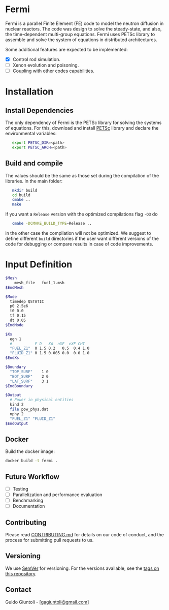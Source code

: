 # Fermi

Fermi is a parallel Finite Element (FE) code to model the neutron diffusion in
nuclear reactors. The code was design to solve the steady-state, and also, the
time-dependent multi-group equations. Fermi uses PETSc library to assemble and
solve the system of equations in distributed architectures.

Some additional features are expected to be implemented:

- [x] Control rod simulation.
- [ ] Xenon evolution and poisoning.
- [ ] Coupling with other codes capabilities.

# Installation

## Install Dependencies

The only dependency of Fermi is the PETSc library for solving the systems of
equations. For this, download and install [PETSc](www.mcs.anl.gov/petsc) library
and declare the environmental variables:  

```bash
   export PETSC_DIR=<path>
   export PETSC_ARCH=<path>
```

## Build and compile

The values should be the same as those set during the compilation of the
libraries. In the main folder:

```bash
   mkdir build
   cd build
   cmake ..
   make
```
If you want a `Release` version with the optimized compilations flag `-O3` do

```bash
   cmake -DCMAKE_BUILD_TYPE=Release ..
```

in the other case the compilation will not be optimized. We suggest to define
different `build` directories if the user want different versions of the code
for debugging or compare results in case of code improvements.

# Input Definition

```bash
$Mesh
    mesh_file   fuel_1.msh
$EndMesh

$Mode
  timedep QSTATIC
  p0 2.5e6  
  t0 0.0
  tf 0.15
  dt 0.05
$EndMode

$Xs
  egn 1
  #          F D   XA  nXF  eXF CHI
  "FUEL_Z1"  0 1.5 0.2   0.5  0.4 1.0
  "FLUID_Z1" 0 1.5 0.005 0.0  0.0 1.0
$EndXs

$Boundary
  "TOP_SURF"    1 0
  "BOT_SURF"    2 0
  "LAT_SURF"    3 1
$EndBoundary

$Output
  # Power in physical entities
  kind 2
  file pow_phys.dat
  nphy 2
  "FUEL_Z1" "FLUID_Z1"
$EndOutput
```

## Docker

Build the docker image:

```bash
docker build -t fermi .
```

## Future Workflow

- [ ] Testing
- [ ] Parallelization and performance evaluation
- [ ] Benchmarking
- [ ] Documentation

## Contributing

Please read
[CONTRIBUTING.md](https://gist.github.com/PurpleBooth/b24679402957c63ec426) for
details on our code of conduct, and the process for submitting pull requests to
us.

## Versioning

We use [SemVer](http://semver.org/) for versioning. For the versions available,
see the [tags on this repository](https://github.com/your/project/tags).

## Contact

Guido Giuntoli - [gagiuntoli@gmail.com]
